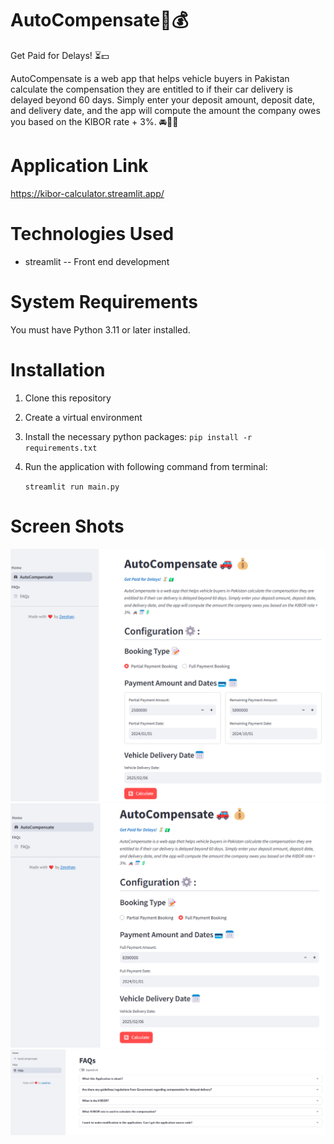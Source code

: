 # AutoCompensate🚗💰
Get Paid for Delays! ⏳💵

AutoCompensate is a web app that helps vehicle buyers in Pakistan calculate 
the compensation they are entitled to if their car delivery is delayed beyond 
60 days. Simply enter your deposit amount, deposit date, and delivery date, and 
the app will compute the amount the company owes you based on the 
KIBOR rate + 3%. 🚘📅💲

# Application Link
https://kibor-calculator.streamlit.app/

# Technologies Used
* streamlit -- Front end development
   
# System Requirements
You must have Python 3.11 or later installed.

# Installation
1.  Clone this repository
2. Create a virtual environment
3. Install the necessary python packages:
   `pip install -r requirements.txt`
4. Run the application with following command from terminal:

   `streamlit run main.py`

# Screen Shots
![img.png](img.png)
![img_1.png](img_1.png)
![img_2.png](img_2.png)
